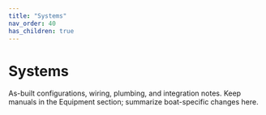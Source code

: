 ```yaml
---
title: "Systems"
nav_order: 40
has_children: true
---
```


# Systems

As-built configurations, wiring, plumbing, and integration notes. Keep manuals in the Equipment section; summarize boat-specific changes here.
